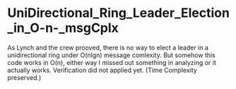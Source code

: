# UniDirectional_Ring_Leader_Election_in_O-n-_msgCplx

As Lynch and the crew prooved, there is no way to elect a leader in a unidirectional ring under O(nlgn) message comlexity. But somehow this code works in O(n), either way I missed out something in analyzing or it actually works.
Verification did not applied yet. (Time Complexity preserved.)
